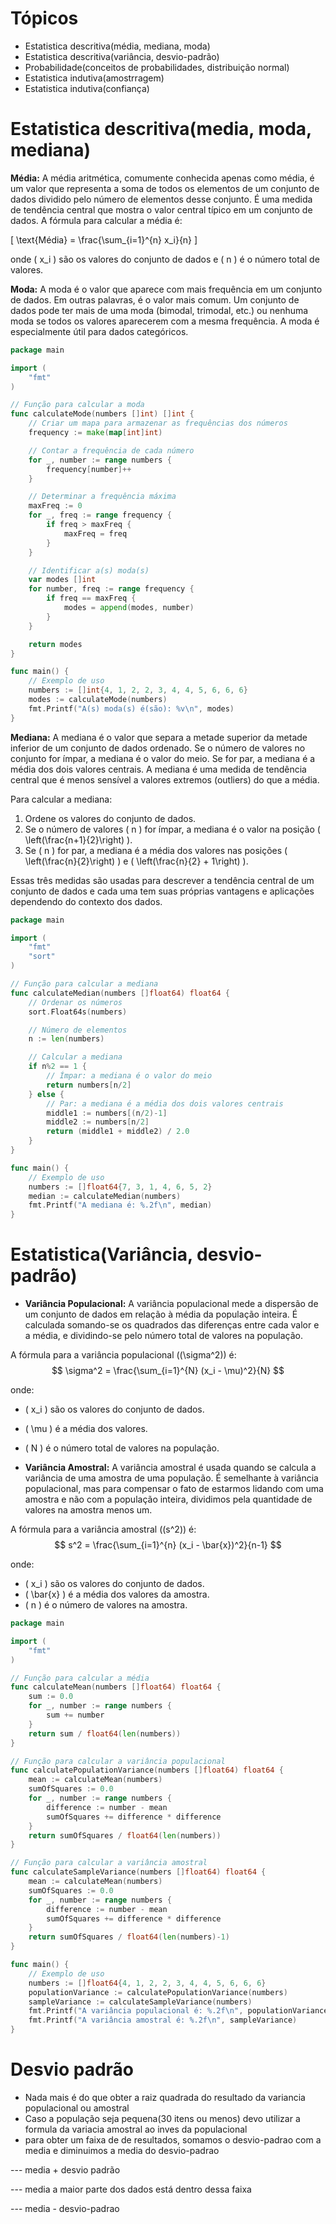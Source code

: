 # Tópicos
- Estatistica descritiva(média, mediana, moda)
- Estatistica descritiva(variância, desvio-padrão)
- Probabilidade(conceitos de probabilidades, distribuição normal)
- Estatistica indutiva(amostrragem)
- Estatistica indutiva(confiança)

# Estatistica descritiva(media, moda, mediana)

**Média:** A média aritmética, comumente conhecida apenas como média, é um valor que representa a soma de todos os elementos de um conjunto de dados dividido pelo número de elementos desse conjunto. É uma medida de tendência central que mostra o valor central típico em um conjunto de dados. A fórmula para calcular a média é:

\[ \text{Média} = \frac{\sum_{i=1}^{n} x_i}{n} \]

onde \( x_i \) são os valores do conjunto de dados e \( n \) é o número total de valores.

**Moda:** A moda é o valor que aparece com mais frequência em um conjunto de dados. Em outras palavras, é o valor mais comum. Um conjunto de dados pode ter mais de uma moda (bimodal, trimodal, etc.) ou nenhuma moda se todos os valores aparecerem com a mesma frequência. A moda é especialmente útil para dados categóricos.

```go
package main

import (
	"fmt"
)

// Função para calcular a moda
func calculateMode(numbers []int) []int {
	// Criar um mapa para armazenar as frequências dos números
	frequency := make(map[int]int)

	// Contar a frequência de cada número
	for _, number := range numbers {
		frequency[number]++
	}

	// Determinar a frequência máxima
	maxFreq := 0
	for _, freq := range frequency {
		if freq > maxFreq {
			maxFreq = freq
		}
	}

	// Identificar a(s) moda(s)
	var modes []int
	for number, freq := range frequency {
		if freq == maxFreq {
			modes = append(modes, number)
		}
	}

	return modes
}

func main() {
	// Exemplo de uso
	numbers := []int{4, 1, 2, 2, 3, 4, 4, 5, 6, 6, 6}
	modes := calculateMode(numbers)
	fmt.Printf("A(s) moda(s) é(são): %v\n", modes)
}

```

**Mediana:** A mediana é o valor que separa a metade superior da metade inferior de um conjunto de dados ordenado. Se o número de valores no conjunto for ímpar, a mediana é o valor do meio. Se for par, a mediana é a média dos dois valores centrais. A mediana é uma medida de tendência central que é menos sensível a valores extremos (outliers) do que a média.

Para calcular a mediana:
1. Ordene os valores do conjunto de dados.
2. Se o número de valores \( n \) for ímpar, a mediana é o valor na posição \( \left(\frac{n+1}{2}\right) \).
3. Se \( n \) for par, a mediana é a média dos valores nas posições \( \left(\frac{n}{2}\right) \) e \( \left(\frac{n}{2} + 1\right) \).

Essas três medidas são usadas para descrever a tendência central de um conjunto de dados e cada uma tem suas próprias vantagens e aplicações dependendo do contexto dos dados.

```go
package main

import (
	"fmt"
	"sort"
)

// Função para calcular a mediana
func calculateMedian(numbers []float64) float64 {
	// Ordenar os números
	sort.Float64s(numbers)

	// Número de elementos
	n := len(numbers)

	// Calcular a mediana
	if n%2 == 1 {
		// Ímpar: a mediana é o valor do meio
		return numbers[n/2]
	} else {
		// Par: a mediana é a média dos dois valores centrais
		middle1 := numbers[(n/2)-1]
		middle2 := numbers[n/2]
		return (middle1 + middle2) / 2.0
	}
}

func main() {
	// Exemplo de uso
	numbers := []float64{7, 3, 1, 4, 6, 5, 2}
	median := calculateMedian(numbers)
	fmt.Printf("A mediana é: %.2f\n", median)
}

```

# Estatistica(Variância, desvio-padrão)
- **Variância Populacional:** A variância populacional mede a dispersão de um conjunto de dados em relação à média da população inteira. É calculada somando-se os quadrados das diferenças entre cada valor e a média, e dividindo-se pelo número total de valores na população.

A fórmula para a variância populacional (\(\sigma^2\)) é:
$$
\sigma^2 = \frac{\sum_{i=1}^{N} (x_i - \mu)^2}{N}
$$

onde:

- \( x_i \) são os valores do conjunto de dados.
- \( \mu \) é a média dos valores.
- \( N \) é o número total de valores na população.

- **Variância Amostral:** A variância amostral é usada quando se calcula a variância de uma amostra de uma população. É semelhante à variância populacional, mas para compensar o fato de estarmos lidando com uma amostra e não com a população inteira, dividimos pela quantidade de valores na amostra menos um.

A fórmula para a variância amostral (\(s^2\)) é:
$$
s^2 = \frac{\sum_{i=1}^{n} (x_i - \bar{x})^2}{n-1}
$$

onde:

- \( x_i \) são os valores do conjunto de dados.
- \( \bar{x} \) é a média dos valores da amostra.
- \( n \) é o número de valores na amostra.

```go
package main

import (
	"fmt"
)

// Função para calcular a média
func calculateMean(numbers []float64) float64 {
	sum := 0.0
	for _, number := range numbers {
		sum += number
	}
	return sum / float64(len(numbers))
}

// Função para calcular a variância populacional
func calculatePopulationVariance(numbers []float64) float64 {
	mean := calculateMean(numbers)
	sumOfSquares := 0.0
	for _, number := range numbers {
		difference := number - mean
		sumOfSquares += difference * difference
	}
	return sumOfSquares / float64(len(numbers))
}

// Função para calcular a variância amostral
func calculateSampleVariance(numbers []float64) float64 {
	mean := calculateMean(numbers)
	sumOfSquares := 0.0
	for _, number := range numbers {
		difference := number - mean
		sumOfSquares += difference * difference
	}
	return sumOfSquares / float64(len(numbers)-1)
}

func main() {
	// Exemplo de uso
	numbers := []float64{4, 1, 2, 2, 3, 4, 4, 5, 6, 6, 6}
	populationVariance := calculatePopulationVariance(numbers)
	sampleVariance := calculateSampleVariance(numbers)
	fmt.Printf("A variância populacional é: %.2f\n", populationVariance)
	fmt.Printf("A variância amostral é: %.2f\n", sampleVariance)
}

```

# Desvio padrão

- Nada mais é do que obter a raiz quadrada do resultado da variancia populacional ou amostral
- Caso a população seja pequena(30 itens ou menos) devo utilizar a formula da variacia amostral ao inves da populacional
- para obter um faixa de de resultados, somamos o desvio-padrao com a media e diminuimos a media do desvio-padrao

--- media + desvio padrão

--- media    a maior parte dos dados está dentro dessa faixa

--- media - desvio-padrao
